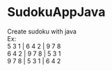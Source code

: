 # SudokuAppJava
Create sudoku with java \
Ex: \
  5  3  1  |  6  4  2  |  9  7  8 \
  6  4  2  |  9  7  8  |  5  3  1 \
  9  7  8  |  5  3  1  |  6  4  2 
